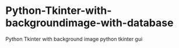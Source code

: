 # Python-Tkinter-with-backgroundimage-with-database
Python Tkinter with background image
python tkinter gui
